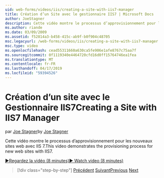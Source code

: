 ```yaml
---
uid: web-forms/videos/iis/creating-a-site-with-iis7-manager
title: Création d’un Site avec le gestionnaire IIS7 | Microsoft Docs
author: JoeStagner
description: Cette vidéo montre le processus d’approvisionnement pour les nouveaux sites web avec IIS 7.
ms.author: riande
ms.date: 03/09/2009
ms.assetid: f52814a3-b458-415c-ab9f-b0f904c48705
msc.legacyurl: /web-forms/videos/iis/creating-a-site-with-iis7-manager
msc.type: video
ms.openlocfilehash: cead55311660a630ca5fe906e1afe8767c75aa7f
ms.sourcegitcommit: 0f1119340e4464720cfd16d0ff15764746ea1fea
ms.translationtype: MT
ms.contentlocale: fr-FR
ms.lasthandoff: 04/17/2019
ms.locfileid: "59394526"
---
```

# <a name="creating-a-site-with-iis7-manager"></a><span data-ttu-id="dd7f7-103">Création d’un site avec le Gestionnaire IIS7</span><span class="sxs-lookup"><span data-stu-id="dd7f7-103">Creating a Site with IIS7 Manager</span></span>

<span data-ttu-id="dd7f7-104">par [Joe Stagner](https://github.com/JoeStagner)</span><span class="sxs-lookup"><span data-stu-id="dd7f7-104">by [Joe Stagner](https://github.com/JoeStagner)</span></span>

<span data-ttu-id="dd7f7-105">Cette vidéo montre le processus d’approvisionnement pour les nouveaux sites web avec IIS 7.</span><span class="sxs-lookup"><span data-stu-id="dd7f7-105">This video demonstrates the provisioning process for new web sites with IIS7.</span></span>

[<span data-ttu-id="dd7f7-106">&#9654;Regardez la vidéo (8 minutes)</span><span class="sxs-lookup"><span data-stu-id="dd7f7-106">&#9654; Watch video (8 minutes)</span></span>](https://channel9.msdn.com/Blogs/ASP-NET-Site-Videos/creating-a-site-with-iis7-manager)

> [!div class="step-by-step"]
> <span data-ttu-id="dd7f7-107">[Précédent](troubleshooting-production-aspnet-apps.md)
> [Suivant](installing-ftp7.md)</span><span class="sxs-lookup"><span data-stu-id="dd7f7-107">[Previous](troubleshooting-production-aspnet-apps.md)
[Next](installing-ftp7.md)</span></span>
